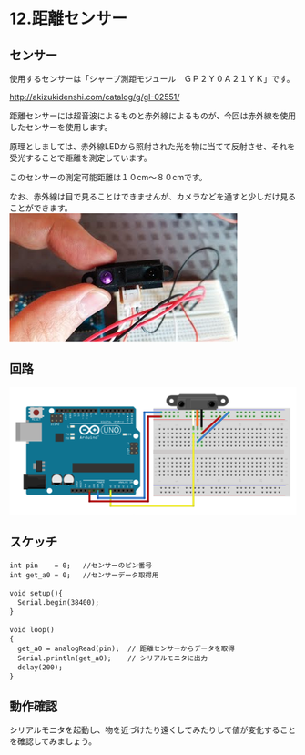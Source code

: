 # 12.距離センサー

## センサー


使用するセンサーは「シャープ測距モジュール　ＧＰ２Ｙ０Ａ２１ＹＫ」です。

http://akizukidenshi.com/catalog/g/gI-02551/



距離センサーには超音波によるものと赤外線によるものが、今回は赤外線を使用したセンサーを使用します。


原理としましては、赤外線LEDから照射された光を物に当てて反射させ、それを受光することで距離を測定しています。


このセンサーの測定可能距離は１０cm〜８０cmです。

なお、赤外線は目で見ることはできませんが、カメラなどを通すと少しだけ見ることができます。
<br>
![](distance2.jpeg)

## 回路
![](distance3.png)


## スケッチ

```
int pin    = 0;   //センサーのピン番号
int get_a0 = 0;   //センサーデータ取得用

void setup(){
  Serial.begin(38400);
}

void loop()                     
{
  get_a0 = analogRead(pin);  // 距離センサーからデータを取得
  Serial.println(get_a0);    // シリアルモニタに出力
  delay(200);
}
```

## 動作確認

シリアルモニタを起動し、物を近づけたり遠くしてみたりして値が変化することを確認してみましょう。
